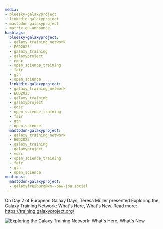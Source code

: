 ```yaml
---
media:
- bluesky-galaxyproject
- linkedin-galaxyproject
- mastodon-galaxyproject
- matrix-eu-announce
hashtags:
  bluesky-galaxyproject:
  - galaxy_training_network
  - EGD2025
  - galaxy_training
  - galaxyproject
  - eosc
  - open_science_training
  - fair
  - gtn
  - open_science
  linkedin-galaxyproject:
  - galaxy_training_network
  - EGD2025
  - galaxy_training
  - galaxyproject
  - eosc
  - open_science_training
  - fair
  - gtn
  - open_science
  mastodon-galaxyproject:
  - galaxy_training_network
  - EGD2025
  - galaxy_training
  - galaxyproject
  - eosc
  - open_science_training
  - fair
  - gtn
  - open_science
mentions:
  mastodon-galaxyproject:
  - galaxyfreiburg@xn--baw-joa.social
---
```


On Day 2 of European Galaxy Days, Teresa Müller presented Exploring the Galaxy Training Network: What's Here, What's New.
Read more: https://training.galaxyproject.org/

![Exploring the Galaxy Training Network: What's Here, What's New](IMAGE_URL_HERE)